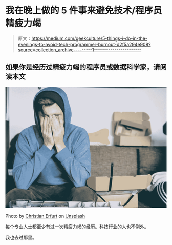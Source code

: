 # 我在晚上做的 5 件事来避免技术/程序员精疲力竭

> 原文：<https://medium.com/geekculture/5-things-i-do-in-the-evenings-to-avoid-tech-programmer-burnout-d2f5a294e908?source=collection_archive---------1----------------------->

## 如果你是经历过精疲力竭的程序员或数据科学家，请阅读本文

![](img/ebbb8f7f019a9a45018994bea7a8c3ad.png)

Photo by [Christian Erfurt](https://unsplash.com/@christnerfurt?utm_source=medium&utm_medium=referral) on [Unsplash](https://unsplash.com?utm_source=medium&utm_medium=referral)

每个专业人士都至少有过一次精疲力竭的经历。科技行业的人也不例外。

我也去过那里。